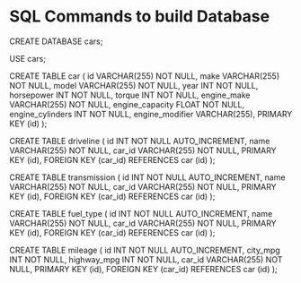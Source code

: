 # SQL Commands to build Database

CREATE DATABASE cars;

USE cars;

CREATE TABLE car (
id VARCHAR(255) NOT NULL,
make VARCHAR(255) NOT NULL,
model VARCHAR(255) NOT NULL,
year INT NOT NULL,
horsepower INT NOT NULL,
torque INT NOT NULL,
engine_make VARCHAR(255) NOT NULL,
engine_capacity FLOAT NOT NULL,
engine_cylinders INT NOT NULL,
engine_modifier VARCHAR(255),
PRIMARY KEY (id)
);

CREATE TABLE driveline (
id INT NOT NULL AUTO_INCREMENT,
name VARCHAR(255) NOT NULL,
car_id VARCHAR(255) NOT NULL,
PRIMARY KEY (id),
FOREIGN KEY (car_id) REFERENCES car (id)
);

CREATE TABLE transmission (
id INT NOT NULL AUTO_INCREMENT,
name VARCHAR(255) NOT NULL,
car_id VARCHAR(255) NOT NULL,
PRIMARY KEY (id),
FOREIGN KEY (car_id) REFERENCES car (id)
);

CREATE TABLE fuel_type (
id INT NOT NULL AUTO_INCREMENT,
name VARCHAR(255) NOT NULL,
car_id VARCHAR(255) NOT NULL,
PRIMARY KEY (id),
FOREIGN KEY (car_id) REFERENCES car (id)
);

CREATE TABLE mileage (
id INT NOT NULL AUTO_INCREMENT,
city_mpg INT NOT NULL,
highway_mpg INT NOT NULL,
car_id VARCHAR(255) NOT NULL,
PRIMARY KEY (id),
FOREIGN KEY (car_id) REFERENCES car (id)
);

